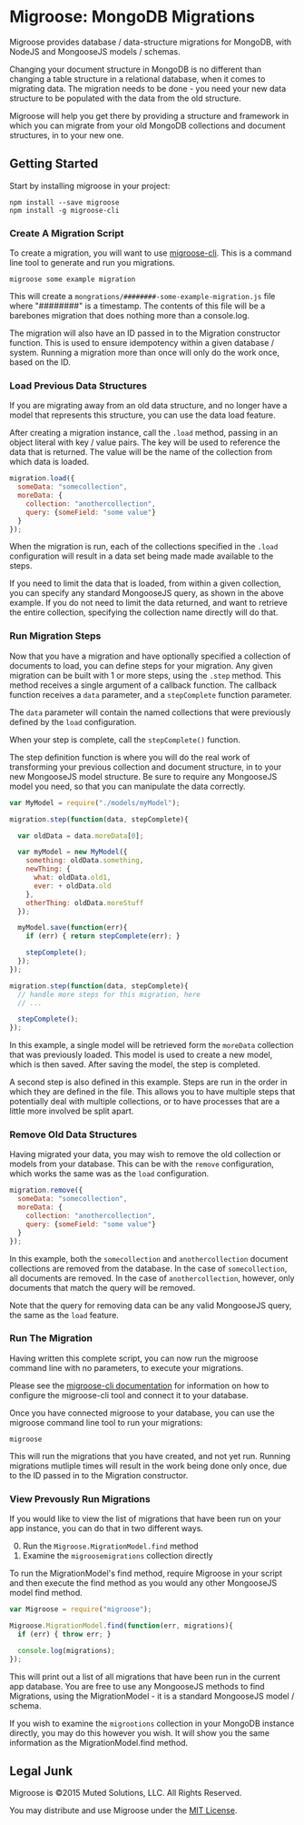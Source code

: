 # Migroose: MongoDB Migrations

Migroose provides database / data-structure migrations for MongoDB, with NodeJS and MongooseJS 
models / schemas.

Changing your document structure in MongoDB is no different than changing a table structure
in a relational database, when it comes to migrating data. The migration needs to be done - 
you need your new data structure to be populated with the data from the old structure.

Migroose will help you get there by providing a structure and framework in which you can
migrate from your old MongoDB collections and document structures, in to your new one.

## Getting Started

Start by installing migroose in your project:

```
npm install --save migroose
npm install -g migroose-cli
```

### Create A Migration Script

To create a migration, you will want to use [migroose-cli](https://github.com/derickbailey/migroose-cli).
This is a command line tool to generate and run you migrations.

```
migroose some example migration
```

This will create a `mongrations/########-some-example-migration.js` file
where "########" is a timestamp. The contents of this file will
be a barebones migration that does nothing more than a console.log.

The migration will also have an ID passed in to the Migration constructor
function. This is used to ensure idempotency within a given 
database / system. Running a migration more than once will only 
do the work once, based on the ID.

### Load Previous Data Structures

If you are migrating away from an old data structure, and no longer have a
model that represents this structure, you can use the data load feature.

After creating a migration instance, call the `.load` method, passing in an
object literal with key / value pairs. The key will be used to reference the
data that is returned. The value will be the name of the collection from which
data is loaded.

```js
migration.load({
  someData: "somecollection",
  moreData: {
    collection: "anothercollection",
    query: {someField: "some value"}
  }
});
```

When the migration is run, each of the collections specified in the `.load`
configuration will result in a data set being made made available to the steps.

If you need to limit the data that is loaded, from within a given collection,
you can specify any standard MongooseJS query, as shown in the above example.
If you do not need to limit the data returned, and want to retrieve the entire
collection, specifying the collection name directly will do that.

### Run Migration Steps

Now that you have a migration and have optionally specified a collection of
documents to load, you can define steps for your migration. Any given migration
can be built with 1 or more steps, using the `.step` method. This method receives
a single argument of a callback function. The callback function receives a
`data` parameter, and a `stepComplete` function parameter.

The `data` parameter will contain the named collections that were previously
defined by the `load` configuration.

When your step is complete, call the `stepComplete()` function.

The step definition function is where you will do the real work of transforming
your previous collection and document structure, in to your new MongooseJS
model structure. Be sure to require any MongooseJS model you need, so that you
can manipulate the data correctly.

```js
var MyModel = require("./models/myModel");

migration.step(function(data, stepComplete){

  var oldData = data.moreData[0];

  var myModel = new MyModel({
    something: oldData.something,
    newThing: { 
      what: oldData.old1,
      ever: + oldData.old
    },
    otherThing: oldData.moreStuff
  });

  myModel.save(function(err){
    if (err) { return stepComplete(err); }

    stepComplete();
  });
});

migration.step(function(data, stepComplete){
  // handle more steps for this migration, here
  // ...

  stepComplete();
});
```

In this example, a single model will be retrieved form the `moreData` collection
that was previously loaded. This model is used to create a new model, which is
then saved. After saving the model, the step is completed.

A second step is also defined in this example. Steps are run in the order in
which they are defined in the file. This allows you to have multiple steps that
potentially deal with multiple collections, or to have processes that are 
a little more involved be split apart.

### Remove Old Data Structures

Having migrated your data, you may wish to remove the old collection or models
from your database. This can be with the `remove` configuration, which works
the same was as the `load` configuration.

```js
migration.remove({
  someData: "somecollection",
  moreData: {
    collection: "anothercollection",
    query: {someField: "some value"}
  }
});
```

In this example, both the `somecollection` and `anothercollection` document
collections are removed from the database. In the case of `somecollection`,
all documents are removed. In the case of `anothercollection`, however, only
documents that match the query will be removed.

Note that the query for removing data can be any valid MongooseJS query, the
same as the `load` feature.

### Run The Migration

Having written this complete script, you can now run the migroose
command line with no parameters, to execute your migrations.

Please see the [migroose-cli documentation](https://github.com/derickbailey/migroose-cli)
for information on how to configure the migroose-cli tool and connect it to your database.

Once you have connected migroose to your database, you can use the migroose command line
tool to run your migrations:

```
migroose
```

This will run the migrations that you have created, and not yet run. Running
migrations mutliple times will result in the work being done only once,
due to the ID passed in to the Migration constructor.

### View Prevously Run Migrations

If you would like to view the list of migrations that have been run on your
app instance, you can do that in two different ways.

0. Run the `Migroose.MigrationModel.find` method
0. Examine the `migroosemigrations` collection directly

To run the MigrationModel's find method, require Migroose in your script
and then execute the find method as you would any other MongooseJS model find
method.

```js
var Migroose = require("migroose");

Migroose.MigrationModel.find(function(err, migrations){
  if (err) { throw err; }

  console.log(migrations);
});
```

This will print out a list of all migrations that have been run in the
current app database. You are free to use any MongooseJS methods to find
Migrations, using the MigrationModel - it is a standard MongooseJS model / 
schema.

If you wish to examine the `migrootions` collection in your MongoDB
instance directly, you may do this however you wish. It will show you the same
information as the MigrationModel.find method.

## Legal Junk

Migroose is &copy;2015 Muted Solutions, LLC. All Rights Reserved.

You may distribute and use Migroose under the [MIT License](http://mutedsolutions.mit-license.org).
